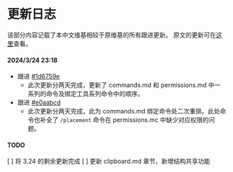 # 更新日志
该部分内容记载了本中文维基相较于原维基的所有跟进更新。
原文的更新可在[这里](https://github.com/EngineHub/WorldEditDocs/commits/master/)查看。

#### 2024/3/24 23:18

* 跟进 [#1d6759e](https://github.com/EngineHub/WorldEditDocs/commit/1d6759efc75fac304450be4b3c4a3868d692cf68)
  * 此次更新分两天完成，更新了 commands.md 和 permissions.md 中一系列的命令及绑定工具系列命令中的顺序。
* 跟进 [#e0aabcd](https://github.com/EngineHub/WorldEditDocs/commit/e0aabcd24376413b37c7a1a4f90fef6672049763)
  * 此次更新分两天完成，此为 commands.md 绑定命令处二次重排。此处命令也补全了 `/placement` 命令在 permissions.mc 中缺少对应权限的问题。

#### TODO

[ ] 将 3.24 的剩余更新完成
[ ] 更新 clipboard.md 章节，新增结构共享功能
